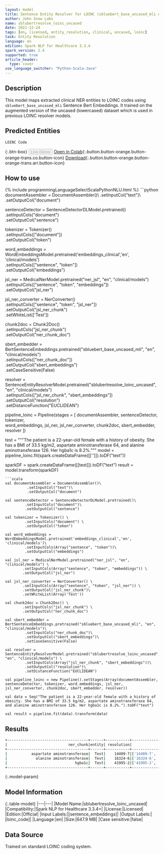 ```yaml
---
layout: model
title: Sentence Entity Resolver for LOINC (sbluebert_base_uncased_mli embeddings)
author: John Snow Labs
name: sblubertresolve_loinc_uncased
date: 2021-12-24
tags: [en, licensed, entity_resolution, clinical, uncased, loinc]
task: Entity Resolution
language: en
edition: Spark NLP for Healthcare 3.3.4
spark_version: 2.4
supported: true
article_header:
  type: cover
use_language_switcher: "Python-Scala-Java"
---
```


## Description

This model maps extracted clinical NER entities to LOINC codes using `sbluebert_base_uncased_mli` Sentence Bert Embeddings. It trained on the augmented version of the uncased (lowercased) dataset which is used in previous LOINC resolver models.

## Predicted Entities

`LOINC Code`

{:.btn-box}
<button class="button button-orange" disabled>Live Demo</button>
[Open in Colab](https://colab.research.google.com/github/JohnSnowLabs/spark-nlp-workshop/blob/master/tutorials/Certification_Trainings/Healthcare/24.Improved_Entity_Resolvers_in_SparkNLP_with_sBert.ipynb){:.button.button-orange.button-orange-trans.co.button-icon}
[Download](https://s3.amazonaws.com/auxdata.johnsnowlabs.com/clinical/models/sblubertresolve_loinc_uncased_en_3.3.4_2.4_1640342297007.zip){:.button.button-orange.button-orange-trans.arr.button-icon}

## How to use



<div class="tabs-box" markdown="1">
{% include programmingLanguageSelectScalaPythonNLU.html %}
```python
documentAssembler = DocumentAssembler()\
      .setInputCol("text")\
      .setOutputCol("document")

sentenceDetector = SentenceDetectorDLModel.pretrained()\
      .setInputCols("document")\
      .setOutputCol("sentence")

tokenizer = Tokenizer() \
      .setInputCols(["document"]) \
      .setOutputCol("token")

word_embeddings = WordEmbeddingsModel.pretrained('embeddings_clinical','en', 'clinical/models')\
      .setInputCols(["sentence", "token"])\
      .setOutputCol("embeddings")

jsl_ner = MedicalNerModel.pretrained("ner_jsl", "en", "clinical/models") \
     .setInputCols(["sentence", "token", "embeddings"]) \
     .setOutputCol("jsl_ner")

jsl_ner_converter = NerConverter() \
    .setInputCols(["sentence", "token", "jsl_ner"]) \
    .setOutputCol("jsl_ner_chunk")\
    .setWhiteList(['Test'])

chunk2doc = Chunk2Doc() \
    .setInputCols("jsl_ner_chunk") \
    .setOutputCol("ner_chunk_doc")

sbert_embedder = BertSentenceEmbeddings.pretrained("sbluebert_base_uncased_mli", "en", "clinical/models")\
     .setInputCols(["ner_chunk_doc"])\
     .setOutputCol("sbert_embeddings")\
     .setCaseSensitive(False)

resolver = SentenceEntityResolverModel.pretrained("sblubertresolve_loinc_uncased", "en", "clinical/models") \
      .setInputCols(["jsl_ner_chunk", "sbert_embeddings"])\
     .setOutputCol("resolution")\
     .setDistanceFunction("EUCLIDEAN")

pipeline_loinc = Pipeline(stages = [
    documentAssembler, 
    sentenceDetector, 
    tokenizer,  
    word_embeddings, 
    jsl_ner, 
    jsl_ner_converter, 
    chunk2doc, 
    sbert_embedder, 
    resolver
])

test = """The patient is a 22-year-old female with a history of obesity. She has a BMI of 33.5 kg/m2, aspartate aminotransferase 64, and alanine aminotransferase 126. Her hgba1c is 8.2%."""
model = pipeline_loinc.fit(spark.createDataFrame([['']]).toDF("text"))

sparkDF = spark.createDataFrame([[test]]).toDF("text")
result = model.transform(sparkDF)


```
```scala
val documentAssembler = DocumentAssembler()\
          .setInputCol("text")\
          .setOutputCol("document")

val sentenceDetector = SentenceDetectorDLModel.pretrained()\
         .setInputCols("document")\
         .setOutputCol("sentence")

val tokenizer = Tokenizer() \
         .setInputCols("document") \
         .setOutputCol("token")

val word_embeddings = WordEmbeddingsModel.pretrained('embeddings_clinical','en', 'clinical/models')\
         .setInputCols(Array("sentence", "token"))\
         .setOutputCol("embeddings")

val jsl_ner = MedicalNerModel.pretrained("ner_jsl", "en", "clinical/models") \
        .setInputCols(Array("sentence", "token", "embeddings")) \
        .setOutputCol("jsl_ner")

val jsl_ner_converter = NerConverter() \
        .setInputCols(Array("sentence", "token", "jsl_ner")) \
        .setOutputCol("jsl_ner_chunk")\
        .setWhiteList(Array('Test'))

val chunk2doc = Chunk2Doc() \
        .setInputCols("jsl_ner_chunk") \
        .setOutputCol("ner_chunk_doc")

val sbert_embedder = BertSentenceEmbeddings.pretrained("sbluebert_base_uncased_mli", "en", "clinical/models")\
         .setInputCols("ner_chunk_doc")\
         .setOutputCol("sbert_embeddings")\
         .setCaseSensitive(False)

val resolver = SentenceEntityResolverModel.pretrained("sblubertresolve_loinc_uncased", "en", "clinical/models") \
         .setInputCols(Array("jsl_ner_chunk", "sbert_embeddings"))\
         .setOutputCol("resolution")\
         .setDistanceFunction("EUCLIDEAN")

val pipeline_loinc = new Pipeline().setStages(Array(documentAssembler, sentenceDetector, tokenizer, word_embeddings, jsl_ner, jsl_ner_converter, chunk2doc, sbert_embedder, resolver))

val data = Seq("The patient is a 22-year-old female with a history of obesity. She has a BMI of 33.5 kg/m2, aspartate aminotransferase 64, and alanine aminotransferase 126. Her hgba1c is 8.2%.").toDF("text")

val result = pipeline.fit(data).transform(data)
```
</div>

## Results

```bash
+-------------------------------------+------+-----------+----------------------------------------------------+--------------------------------------------------------------------------------------------------------------------------------------------------------------------------------------------------------+
|                            ner_chunk|entity| resolution|                                           all_codes|                                                                                                                                                                                             resolutions|
+-------------------------------------+------+-----------+----------------------------------------------------+--------------------------------------------------------------------------------------------------------------------------------------------------------------------------------------------------------+
|           aspartate aminotransferase|  Test|    14409-7|['14409-7', '16325-3', '1916-6', '16324-6',...]     |['Aspartate aminotransferase', 'Alanine aminotransferase/Aspartate aminotransferase', 'Aspartate aminotransferase/Alanine aminotransferase', 'Alanine aminotransferase', ...]                           |
|             alanine aminotransferase|  Test|    16324-6|['16324-6', '1916-6', '16325-3', '59245-1',...]     |['Alanine aminotransferase', 'Aspartate aminotransferase/Alanine aminotransferase', 'Alanine aminotransferase/Aspartate aminotransferase', 'Alanine glyoxylate aminotransferase',...]                   |
|                               hgba1c|  Test|    41995-2|['41995-2', 'LP35944-5', 'LP19717-5', '43150-2',...]|['Hemoglobin A1c', 'HbA1c measurement device', 'HBA1 gene', 'HbA1c measurement device panel', ...]                                                                                                      |
+-------------------------------------+------+-----------+------------------------------------------------------------------------------+------------------------------------------------------------------------------------------------------------------------------------------------------------------------------+
```

{:.model-param}
## Model Information

{:.table-model}
|---|---|
|Model Name:|sblubertresolve_loinc_uncased|
|Compatibility:|Spark NLP for Healthcare 3.3.4+|
|License:|Licensed|
|Edition:|Official|
|Input Labels:|[sentence_embeddings]|
|Output Labels:|[loinc_code]|
|Language:|en|
|Size:|647.9 MB|
|Case sensitive:|false|

## Data Source

Trained on standard LOINC coding system.
